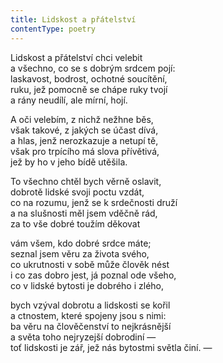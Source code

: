 ```yaml
---
title: Lidskost a přátelství
contentType: poetry
---
```


Lidskost a přátelství chci velebit  
a všechno, co se s dobrým srdcem pojí:  
laskavost, bodrost, ochotné soucítění,  
ruku, jež pomocně se chápe ruky tvojí  
a rány neudílí, ale mírní, hojí.

A oči velebím, z nichž nežhne běs,  
však takové, z jakých se účast dívá,  
a hlas, jenž nerozkazuje a netupí tě,  
však pro trpícího má slova přívětivá,  
jež by ho v jeho bídě utěšila.

To všechno chtěl bych věrně oslavit,  
dobrotě lidské svoji poctu vzdát,  
co na rozumu, jenž se k srdečnosti druží  
a na slušnosti měl jsem vděčně rád,  
za to vše dobré toužím děkovat

vám všem, kdo dobré srdce máte;  
seznal jsem věru za života svého,  
co ukrutnosti v sobě může člověk nést  
i co zas dobro jest, já poznal ode všeho,  
co v lidské bytosti je dobrého i zlého,

bych vzýval dobrotu a lidskosti se kořil  
a ctnostem, které spojeny jsou s nimi:  
ba věru na člověčenství to nejkrásnější  
a světa toho nejryzejší dobrodiní —  
toť lidskosti je zář, jež nás bytostmi světla činí. —
